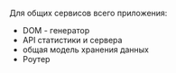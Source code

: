 Для общих сервисов всего приложения:

- DOM - генератор
- API статистики и сервера
- общая модель хранения данных
- Роутер
